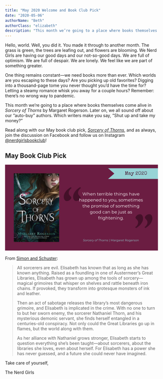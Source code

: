 ```yaml
---
title: "May 2020 Welcome and Book Club Pick"
date: "2020-05-06"
authorName: "Beth"
authorClass: "elizabeth"
description: "This month we’re going to a place where books themselves come alive in \"Sorcery of Thorns\" by Margaret Rogerson."
---
```


Hello, world. Well, you did it. You made it through to another month. The grass is green, the trees are leafing out, and flowers are blooming. We Nerd Girls are having our good days and our not-so-good days. We are full of optimism. We are full of despair. We are lonely. We feel like we are part of something greater.

One thing remains constant—we need books more than ever. Which worlds are you escaping to these days? Are you picking up old favorites? Digging into a thousand-page tome you never thought you’d have the time for? Letting a steamy romance whisk you away for a couple hours? Remember: there’s no wrong way to pandemic.

This month we’re going to a place where books themselves come alive in *Sorcery of Thorns* by Margaret Rogerson. Later on, we all sound off about our “auto-buy” authors. Which writers make you say, “Shut up and take my money?”

Read along with our May book club pick, *[Sorcery of Thorns](https://www.goodreads.com/book/show/42201395-sorcery-of-thorns)*, and as always, join the discussion on Facebook and follow us on Instagram [@nerdgirlsbookclub](https://www.instagram.com/nerdgirlsbookclub/)!

## May Book Club Pick


![A cover of sorcery of thorns with the quote "When terrible things have happened to you, sometimes the promise of something good can be just as frightening."](sorcery-of-thorns.png)

From [Simon and Schuster](https://www.simonandschuster.com/books/Sorcery-of-Thorns/Margaret-Rogerson/9781481497619):

<blockquote>
  All sorcerers are evil. Elisabeth has known that as long as she has known anything. Raised as a foundling in one of Austermeer’s Great Libraries, Elisabeth has grown up among the tools of sorcery—magical grimoires that whisper on shelves and rattle beneath iron chains. If provoked, they transform into grotesque monsters of ink and leather.

  Then an act of sabotage releases the library’s most dangerous grimoire, and Elisabeth is implicated in the crime. With no one to turn to but her sworn enemy, the sorcerer Nathaniel Thorn, and his mysterious demonic servant, she finds herself entangled in a centuries-old conspiracy. Not only could the Great Libraries go up in flames, but the world along with them.

  As her alliance with Nathaniel grows stronger, Elisabeth starts to question everything she’s been taught—about sorcerers, about the libraries she loves, even about herself. For Elisabeth has a power she has never guessed, and a future she could never have imagined.
</blockquote>

Take care of yourself,

The Nerd Girls
